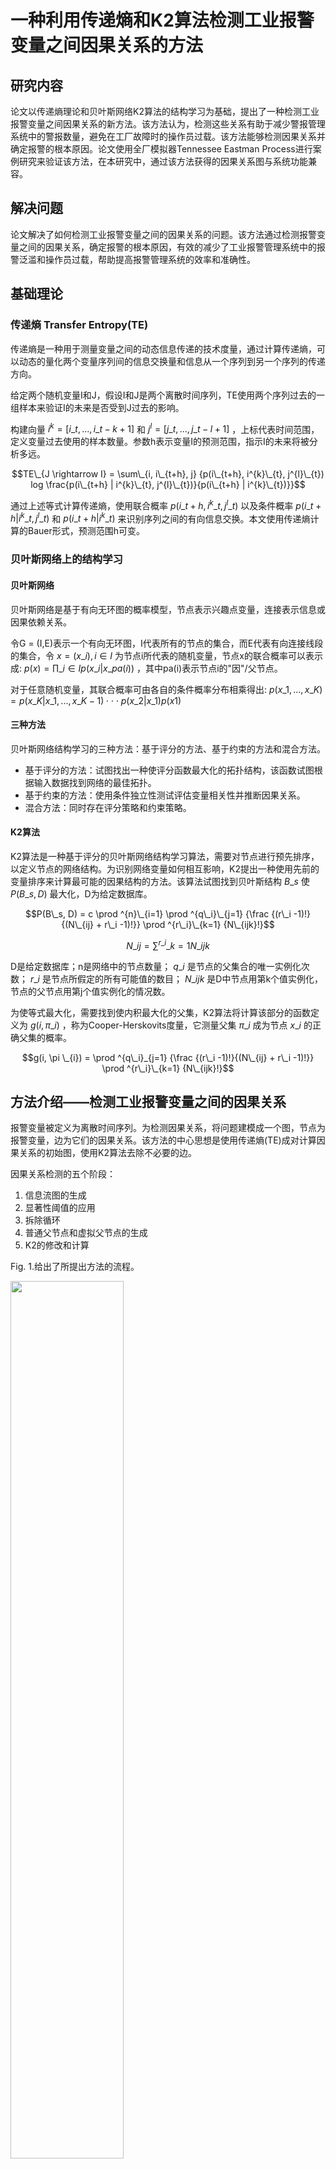 # 一种利用传递熵和K2算法检测工业报警变量之间因果关系的方法

## 研究内容

论文以传递熵理论和贝叶斯网络K2算法的结构学习为基础，提出了一种检测工业报警变量之间因果关系的新方法。该方法认为，检测这些关系有助于减少警报管理系统中的警报数量，避免在工厂故障时的操作员过载。该方法能够检测因果关系并确定报警的根本原因。论文使用全厂模拟器Tennessee Eastman Process进行案例研究来验证该方法，在本研究中，通过该方法获得的因果关系图与系统功能兼容。

## 解决问题

论文解决了如何检测工业报警变量之间的因果关系的问题。该方法通过检测报警变量之间的因果关系，确定报警的根本原因，有效的减少了工业报警管理系统中的报警泛滥和操作员过载，帮助提高报警管理系统的效率和准确性。

## 基础理论

### 传递熵 Transfer Entropy(TE)

传递熵是一种用于测量变量之间的动态信息传递的技术度量，通过计算传递熵，可以动态的量化两个变量序列间的信息交换量和信息从一个序列到另一个序列的传递方向。

给定两个随机变量I和J，假设I和J是两个离散时间序列，TE使用两个序列过去的一组样本来验证I的未来是否受到J过去的影响。

构建向量 $i^{k} = [i\_{t}, ..., i\_{t-k+1}]$ 和 $j^{l} = [j\_{t}, ..., j\_{t-l+1}]$ ，上标代表时间范围，定义变量过去使用的样本数量。参数h表示变量I的预测范围，指示I的未来将被分析多远。

$$TE\_{J \rightarrow I} = \sum\_{i, i\_{t+h}, j} {p(i\_{t+h}, i^{k}\_{t}, j^{l}\_{t}) log \frac{p(i\_{t+h} | i^{k}\_{t}, j^{l}\_{t})}{p(i\_{t+h} | i^{k}\_{t})}}$$

通过上述等式计算传递熵，使用联合概率 $p(i\_{t+h}, i^{k}\_{t}, j^{l}\_{t})$ 以及条件概率 $p(i\_{t+h} | i^{k}\_{t}, j^{l}\_{t})$ 和 $p(i\_{t+h} | i^{k}\_{t})$ 来识别序列之间的有向信息交换。本文使用传递熵计算的Bauer形式，预测范围h可变。

### 贝叶斯网络上的结构学习

#### 贝叶斯网络

贝叶斯网络是基于有向无环图的概率模型，节点表示兴趣点变量，连接表示信息或因果依赖关系。

令G = (I,E)表示一个有向无环图，I代表所有的节点的集合，而E代表有向连接线段的集合，令 $x = (x\_{i}), i \in I$ 为节点i所代表的随机变量，节点x的联合概率可以表示成: $p(x) = \prod\_{i \in I} p(x\_{i} | x\_{pa(i)})$ ，其中pa(i)表示节点i的"因"/父节点。

对于任意随机变量，其联合概率可由各自的条件概率分布相乘得出: $p(x\_{1},...,x\_{K}) = p(x\_{K} | x\_{1},...,x\_{K-1}) \cdot \cdot \cdot p(x\_{2} | x\_{1}) p(x1)$

#### 三种方法

贝叶斯网络结构学习的三种方法：基于评分的方法、基于约束的方法和混合方法。

- 基于评分的方法：试图找出一种使评分函数最大化的拓扑结构，该函数试图根据输入数据找到网络的最佳拓扑。
- 基于约束的方法：使用条件独立性测试评估变量相关性并推断因果关系。
- 混合方法：同时存在评分策略和约束策略。

#### K2算法

K2算法是一种基于评分的贝叶斯网络结构学习算法，需要对节点进行预先排序，以定义节点的网络结构。为识别网络变量如何相互影响，K2提出一种使用先前的变量排序来计算最可能的因果结构的方法。该算法试图找到贝叶斯结构 $B\_s$ 使 $P(B\_s, D)$ 最大化，D为给定数据库。

$$P(B\_s, D) = c \prod ^{n}\_{i=1} \prod ^{q\_i}\_{j=1} {\frac {(r\_i -1)!}{(N\_{ij} + r\_i -1)!}} \prod ^{r\_i}\_{k=1} {N\_{ijk}!}$$

$$N\_{ij} = \sum ^{r\_i}\_{k=1} {N\_{ijk}}$$

D是给定数据库；n是网络中的节点数量； $q\_{i}$ 是节点的父集合的唯一实例化次数； $r\_{i}$ 是节点所假定的所有可能值的数目； $N\_{ijk}$ 是D中节点用第k个值实例化，节点的父节点用第j个值实例化的情况数。

为使等式最大化，需要找到使内积最大化的父集，K2算法将计算该部分的函数定义为 $g(i, \pi \_{i})$ ，称为Cooper-Herskovits度量，它测量父集 $\pi \_i$ 成为节点 $x\_i$ 的正确父集的概率。

$$g(i, \pi \_{i}) = \prod ^{q\_i}_{j=1} {\frac {(r\_i -1)!}{(N\_{ij} + r\_i -1)!}} \prod ^{r\_i}\_{k=1} {N\_{ijk}!}$$

## 方法介绍——检测工业报警变量之间的因果关系

报警变量被定义为离散时间序列。为检测因果关系，将问题建模成一个图，节点为报警变量，边为它们的因果关系。该方法的中心思想是使用传递熵(TE)成对计算因果关系的初始图，使用K2算法去除不必要的边。

因果关系检测的五个阶段：

1. 信息流图的生成
2. 显著性阈值的应用
3. 拆除循环
4. 普通父节点和虚拟父节点的生成
5. K2的修改和计算

Fig. 1.给出了所提出方法的流程。

<img src="pic\p7\fig1.png" width="60%" />

### 示例分析

示例涉及由所提出方法执行的五个阶段的输入输出，每个阶段的输出图都是下一个阶段的输入图。

#### 1. 信息流图的生成

给定一组N个离散时间序列，该阶段计算一个N×N矩阵，其中除了对角线外的每个位置都表示从一个节点到另一个节点的传递熵。为识别每个关系的信息延迟，即传递了最高信息量的位移，水平时间k和l使用固定值，预测范围h使用最大值。

算法1计算大小为N的两个时间序列I和J的传递熵，生成信息流图(有向有环图)，边包含的信息包括传递熵和关系延迟。

<img src="pic\p7\al1.png" width="40%" />

该阶段的输出图如Fig. 2.所示。

<img src="pic\p7\fig2.png" width="40%" />

#### 2. 显著性阈值的应用

应用统计阈值来提取显著的熵值，不重要的值被替换为0。测量熵的分布可以根据事件序列集合而变化，推荐通过分析序列分布来定义阈值的选择。

该阶段输出图如Fig. 3.所示。

<img src="pic\p7\fig3.png" width="40%" />

#### 3. 拆除循环

该阶段对上一阶段的有环图进行处理，拆除循环，供K2算法使用，拆除循环时保留具有最高信息量的边。

算法执行流程是以一个空图为目标，向空图添加具有最高熵量的边，并保证不会产生循环。

算法2给出拆除循环的步骤。

<img src="pic\p7\al2.png" width="40%" />

<img src="pic\p7\al3.png" width="40%" />

该阶段输出图如Fig. 4.所示。

<img src="pic\p7\fig4.png" width="40%" />

#### 4. 普通父节点和虚拟父节点的生成

在同一个图中，一些节点可能直接或间接与其他节点相关，为确定信息传播的最可能流，该阶段将这两种关系分开，通过对一个新的图进行建模实现，新图的关系延迟被定义为与中间路径相对应的延迟的累积和，直接关系的节点被称为普通父节点，间接关系的节点被称为虚拟父节点。

算法4为普通父节点和虚拟父节点生成的算法。

<img src="pic\p7\al4.png" width="40%" />

Fig. 5.展示节点C的普通父节点和虚拟父节点。

<img src="pic\p7\fig5.png" width="40%" />

Table 2展示每个节点的普通父节点和虚拟父节点。

<img src="pic\p7\table2.png" width="40%" />

#### 5. K2的计算

K2计算的三个条件：n个变量(节点)，一个预订单，一个案例数据集。

论文对K2算法提出2种修改，分别涉及案例的预订单和数据集：插入虚拟节点和时间概念。

##### 5.1 插入虚拟节点

不只是使用数据库中的原始节点，虚拟节点也按K2算法的优先顺序考虑，该策略旨在检测图上存在歧义时的真实信息流，有助于算法识别更好描述节点间关系的路径。

##### 5.2 插入时间概念

在处理事件序列时，时间起到重要作用，事件的顺序非常重要，调整K2算法使每个关系的滞后反映到算法计算中，该过程包括根据普通父节点和虚拟父节点所属关系的延迟，改变它们的效果时间序列。这样，时间序列就被放置在同一时间参考中。

算法5为每次迭代生成该数据库。

<img src="pic\p7\al5.png" width="40%" />

算法6为修改后的K2算法。

<img src="pic\p7\al6.png" width="40%" />

##### 5.3 图的重建

由于虚拟父节点被添加到原始图中，间接关系被建模为直接关系，K2算法给出的结果不一定是正确路径。因此，需要对图进行重建，恢复间接关系及其各自的延迟。

Fig. 6.为该方法应用程序可能产生的结果。

<img src="pic\p7\fig6.png" width="40%" />

## 案例研究

采用案例应用和评估所提出方法的性能，该方法侧重于检测工业警报变量之间的因果关系，使用模拟器TEP实现。本案例研究流程包括该方法的一些先前步骤，从TEP模拟开始，生成过程数据，用于生成警报变量，针对工业过程特点，对警报数据进行均值滤波，减少噪声和误报，最后将该方法应用于数据。Fig. 7.展示了实验步骤序列。

<img src="pic\p7\fig7.png" width="60%" />

### 案例介绍

#### TEP(Tennessee eastman process)

TEP是一种基于实际化学过程的工厂范围的工业过程，由八种成分组成，通过放热反应产生两种产物和两种副产物。

该工艺由五个主要单元组成：反应器、产品冷凝器、汽液分离器、循环压缩机和产品汽提塔。它有一组12个操纵变量和41个测量变量。

为了模拟电厂的实际故障情况，TEP提供了一组20个扰动。作者将这些扰动分为两类：设定点变化和负载变化，它们通常用于执行和评估控制策略、对植物行为的研究、变量之间的关系等。

#### 实验装置

该实验的完整实验设置如Table 3所示，变量描述如Table 4所示，TEP示意图如Fig. 8.所示。

<img src="pic\p7\table34.png" width="40%" />

<img src="pic\p7\fig8.png" width="60%" />

警报变量的生成通过应用3σ统计阈值实现，高警报使用公式(5)，低警报使用公式(6)，µ'是正常条件下过程变量的平均值，σ'是标准偏差。每种报警类型的报警设置如Table 5所示。

<img src="pic\p7\eq5.png" width="40%" />

<img src="pic\p7\eq6.png" width="40%" />

<img src="pic\p7\table5.png" width="40%" />

#### 数据处理

为减少抖动或错误警报的影响，对警报数据应用过滤器，使用移动平均技术对警报进行过滤，为使警报变量保持二进制，平均值大于0.5的设置为1，否则设置为0。

#### 方法执行中使用的设置

移动平均滤波器的设置以及TE和显著性阈值的计算参数如Table 6所示。

<img src="pic\p7\table6.png" width="40%" />

为选择一个合适的阈值来选择最相关的关系，绘制熵数据的直方图如Fig. 9.所示，可以注意到大多数值都接近零熵，分布的形状是强重尾，最相关的值位于分布的尾部，因此本案例将显著性阈值定义为数据的83%，由红色垂直虚线表示，该值涵盖大多数变量的分布谱，且位于数据的平均值。

<img src="pic\p7\fig9.png" width="40%" />

### 结果

#### 过程变量趋势

为了解施加扰动变量的行为，Fig. 10.展示了过程变量的趋势，对于每个变量，水平线表示异常情况的警报阈值，顶线表示高警报的阈值，底线表示低警报的阈值。

<img src="pic\p7\fig10.png" width="60%" />

#### 方法应用

本案例将移动平均滤波器应用于警报数据。

为了提取最相关的关系，该方法基于数据分布将阈值应用于TE应用程序的输出，阈值使弧数量减少了48.78%，结果图如Fig. 11.所示。

<img src="pic\p7\fig11.png" width="40%" />

该方法基于熵的最高值拆除循环，获得结果图如Fig. 12.所示。该图仍然密集，具有可能通过不同路径指示相同信息的关系，不能推断出哪一条路径更能代表信息流。

<img src="pic\p7\fig12.png" width="40%" />

对该图应用修改后的K2算法，找出每个节点的最佳父集，结果图如Fig. 13.所示。

<img src="pic\p7\fig13.png" width="40%" />

#### 结果评估

由于使用了来自真实化工行业的真实工厂模拟，没有模板或基本事实来评估精度、F1分数、结构汉明距离或平衡评分函数等指标。然而，根据所施加的扰动，该图展示的关系与专家分析一致。

## 总结

本文提出一种识别工业警报变量间的因果关系的新方法，使用传递熵和修改后的K2算法。通过案例分析，可以看出该方法产生一个因果关系图，该图与工业工厂的结构和所分析的过程变量的行为一致。

在复杂度方面，所提出的算法需考虑传递熵的复杂度 $O(2^{k+l+h})$ ，原始K2算法的复杂度 $O(m \cdot p^4 \cdot r)$ 以及K2的修改和数据后处理的复杂度，比单独使用TE和K2复杂。

未来工作：

1. TE的研究，如仔细分析缩放时间范围k和l的影响，以及对预测范围h的选择。
2. 搜索贝叶斯网络中可用的结构学习方法，与这项工作提供的结果进行比较。

------

**原文**

A method for detecting causal relationships between industrial alarm variables using Transfer Entropy and K2 algorithm

**出版**

- Journal of Process Control 106 (2021) 142-154

**申明**

版权归原文作者及出版单位所有，如有侵权请联系删除

